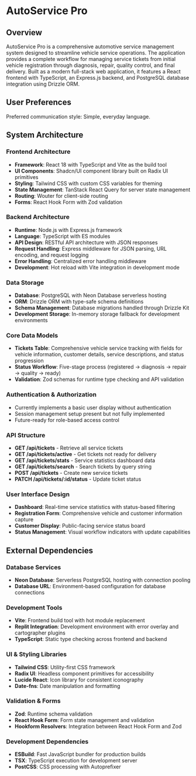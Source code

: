 # AutoService Pro

## Overview

AutoService Pro is a comprehensive automotive service management system designed to streamline vehicle service operations. The application provides a complete workflow for managing service tickets from initial vehicle registration through diagnosis, repair, quality control, and final delivery. Built as a modern full-stack web application, it features a React frontend with TypeScript, an Express.js backend, and PostgreSQL database integration using Drizzle ORM.

## User Preferences

Preferred communication style: Simple, everyday language.

## System Architecture

### Frontend Architecture
- **Framework**: React 18 with TypeScript and Vite as the build tool
- **UI Components**: Shadcn/UI component library built on Radix UI primitives
- **Styling**: Tailwind CSS with custom CSS variables for theming
- **State Management**: TanStack React Query for server state management
- **Routing**: Wouter for client-side routing
- **Forms**: React Hook Form with Zod validation

### Backend Architecture
- **Runtime**: Node.js with Express.js framework
- **Language**: TypeScript with ES modules
- **API Design**: RESTful API architecture with JSON responses
- **Request Handling**: Express middleware for JSON parsing, URL encoding, and request logging
- **Error Handling**: Centralized error handling middleware
- **Development**: Hot reload with Vite integration in development mode

### Data Storage
- **Database**: PostgreSQL with Neon Database serverless hosting
- **ORM**: Drizzle ORM with type-safe schema definitions
- **Schema Management**: Database migrations handled through Drizzle Kit
- **Development Storage**: In-memory storage fallback for development environments

### Core Data Models
- **Tickets Table**: Comprehensive vehicle service tracking with fields for vehicle information, customer details, service descriptions, and status progression
- **Status Workflow**: Five-stage process (registered → diagnosis → repair → quality → ready)
- **Validation**: Zod schemas for runtime type checking and API validation

### Authentication & Authorization
- Currently implements a basic user display without authentication
- Session management setup present but not fully implemented
- Future-ready for role-based access control

### API Structure
- **GET /api/tickets** - Retrieve all service tickets
- **GET /api/tickets/active** - Get tickets not ready for delivery
- **GET /api/tickets/stats** - Service statistics dashboard data
- **GET /api/tickets/search** - Search tickets by query string
- **POST /api/tickets** - Create new service tickets
- **PATCH /api/tickets/:id/status** - Update ticket status

### User Interface Design
- **Dashboard**: Real-time service statistics with status-based filtering
- **Registration Form**: Comprehensive vehicle and customer information capture
- **Customer Display**: Public-facing service status board
- **Status Management**: Visual workflow indicators with update capabilities

## External Dependencies

### Database Services
- **Neon Database**: Serverless PostgreSQL hosting with connection pooling
- **Database URL**: Environment-based configuration for database connections

### Development Tools
- **Vite**: Frontend build tool with hot module replacement
- **Replit Integration**: Development environment with error overlay and cartographer plugins
- **TypeScript**: Static type checking across frontend and backend

### UI & Styling Libraries
- **Tailwind CSS**: Utility-first CSS framework
- **Radix UI**: Headless component primitives for accessibility
- **Lucide React**: Icon library for consistent iconography
- **Date-fns**: Date manipulation and formatting

### Validation & Forms
- **Zod**: Runtime schema validation
- **React Hook Form**: Form state management and validation
- **Hookform Resolvers**: Integration between React Hook Form and Zod

### Development Dependencies
- **ESBuild**: Fast JavaScript bundler for production builds
- **TSX**: TypeScript execution for development server
- **PostCSS**: CSS processing with Autoprefixer